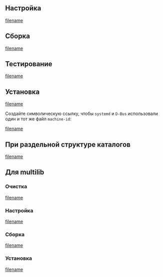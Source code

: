 <pkg :name="'dbus'" instsize showsbu2></pkg>

## Настройка

[filename](../packages/core/dbus/configure ':include')

## Сборка

[filename](../packages/core/dbus/build ':include')

## Тестирование

[filename](../packages/core/dbus/test ':include')

## Установка

[filename](../packages/core/dbus/install ':include')

Создайте символическую ссылку, чтобы `systemd` и `D-Bus` использовали один и тот же файл `machine-id`:

[filename](../packages/core/dbus/postinstall ':include')

## При раздельной структуре каталогов

[filename](../packages/core/dbus/cldirs ':include')

## Для multilib

### Очистка

[filename](../packages/core/dbus/multi_prepare ':include')

### Настройка

[filename](../packages/core/dbus/multi_configure ':include')

### Сборка

[filename](../packages/core/dbus/multi_build ':include')

### Установка

[filename](../packages/core/dbus/multi_install ':include')

<script>
	new Vue({ el: '#main' })
</script>
